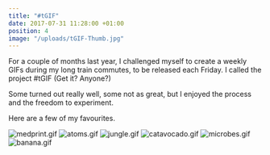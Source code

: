 ```yaml
---
title: "#tGIF"
date: 2017-07-31 11:28:00 +01:00
position: 4
image: "/uploads/tGIF-Thumb.jpg"
---
```


For a couple of months last year, I challenged myself to create a weekly GIFs during my long train commutes, to be released each Friday. I called the project #tGIF (Get it? Anyone?)

Some turned out really well, some not as great, but I enjoyed the process and the freedom to experiment.

Here are a few of my favourites.

![medprint.gif](/uploads/medprint.gif)
![atoms.gif](/uploads/atoms.gif)
![jungle.gif](/uploads/jungle.gif)
![catavocado.gif](/uploads/catavocado.gif)
![microbes.gif](/uploads/microbes.gif)
![banana.gif](/uploads/banana.gif)